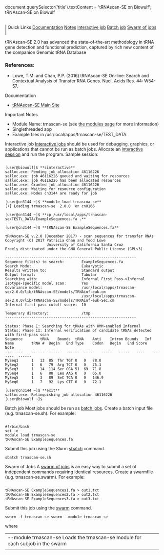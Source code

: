 

document.querySelector('title').textContent = 'tRNAscan-SE on Biowulf';
tRNAscan-SE on Biowulf


|  |
| --- |
| 
Quick Links
[Documentation](#doc)
[Notes](#notes)
[Interactive job](#int) 
[Batch job](#sbatch) 
[Swarm of jobs](#swarm) 
 |



 tRNAscan-SE 2.0 has advanced the state-of-the-art methodology in tRNA gene detection and functional prediction, captured by rich new content of the companion Genomic tRNA Database


### References:


* Lowe, T.M. and Chan, P.P. (2016) tRNAscan-SE On-line: Search and Contextual Analysis of Transfer RNA Genes. Nucl. Acids Res. 44: W54-57.


Documentation
* [tRNAscan-SE Main Site](http://lowelab.ucsc.edu/tRNAscan-SE/)


Important Notes
* Module Name: trnascan-se (see [the modules page](/apps/modules.html) for more information)
* Singlethreaded app
* Example files in /usr/local/apps/trnascan-se/TEST\_DATA



Interactive job
[Interactive jobs](/docs/userguide.html#int) should be used for debugging, graphics, or applications that cannot be run as batch jobs.
Allocate an [interactive session](/docs/userguide.html#int) and run the program. Sample session:



```

[user@biowulf]$ **sinteractive**
salloc.exe: Pending job allocation 46116226
salloc.exe: job 46116226 queued and waiting for resources
salloc.exe: job 46116226 has been allocated resources
salloc.exe: Granted job allocation 46116226
salloc.exe: Waiting for resource configuration
salloc.exe: Nodes cn3144 are ready for job

[user@cn3144 ~]$ **module load trnascna-se**
[+] Loading trnascan-se  2.0.0  on cn0166 

[user@cn3144 ~]$ **cp /usr/local/apps/trnascan-se/TEST\_DATA/ExampleSequences.fa .**

[user@cn3144 ~]$ **tRNAscan-SE ExampleSequences.fa**

tRNAscan-SE v.2.0 (December 2017) - scan sequences for transfer RNAs
Copyright (C) 2017 Patricia Chan and Todd Lowe
                   University of California Santa Cruz
Freely distributed under the GNU General Public License (GPLv3)

------------------------------------------------------------
Sequence file(s) to search:        ExampleSequences.fa
Search Mode:                       Eukaryotic
Results written to:                Standard output
Output format:                     Tabular
Searching with:                    Infernal First Pass->Infernal
Isotype-specific model scan:       Yes
Covariance model:                  /usr/local/apps/trnascan-se/2.0.0/lib/tRNAscan-SE/models/TRNAinf-euk.cm
                                   /usr/local/apps/trnascan-se/2.0.0/lib/tRNAscan-SE/models/TRNAinf-euk-SeC.cm
Infernal first pass cutoff score:  10

Temporary directory:               /tmp
------------------------------------------------------------

Status: Phase I: Searching for tRNAs with HMM-enabled Infernal
Status: Phase II: Infernal verification of candidate tRNAs detected with first-pass scan
Sequence		tRNA	Bounds	tRNA	Anti	Intron Bounds	Inf	      
Name    	tRNA #	Begin	End	Type	Codon	Begin	End	Score	Note
--------	------	-----	------	----	-----	-----	----	------	------
MySeq1  	1	13 	85 	Thr	TGT	0	0	78.0	
MySeq2  	1	6  	79 	Arg	TCT	0	0	75.1	
MySeq3  	1	14 	114	Ser	CGA	51	69	71.8	
MySeq4  	1	6  	88 	Leu	AAG	0	0	65.0	
MySeq5  	1	3  	89 	SeC	TCA	0	0	146.9	
MySeq6  	1	7  	92 	Lys	CTT	0	0	72.1	

[user@cn3144 ~]$ **exit**
salloc.exe: Relinquishing job allocation 46116226
[user@biowulf ~]$

```


Batch job
Most jobs should be run as [batch jobs](/docs/userguide.html#submit).
Create a batch input file (e.g. trnascan-se.sh). For example:



```

#!/bin/bash
set -e
module load trnascan-se
tRNAscan-SE ExampleSequences.fa

```

Submit this job using the Slurm [sbatch](/docs/userguide.html) command.



```
sbatch trnascan-se.sh
```

Swarm of Jobs 
A [swarm of jobs](/apps/swarm.html) is an easy way to submit a set of independent commands requiring identical resources.
Create a swarmfile (e.g. trnascan-se.swarm). For example:



```

tRNAscan-SE ExampleSequences1.fa > out1.txt
tRNAscan-SE ExampleSequences2.fa > out2.txt
tRNAscan-SE ExampleSequences3.fa > out3.txt

```

Submit this job using the [swarm](/apps/swarm.html) command.



```
swarm -f trnascan-se.swarm --module trnascan-se
```

where


|  |  |
| --- | --- |
| --module trnascan-se Loads the trnascan-se module for each subjob in the swarm 
 | |








